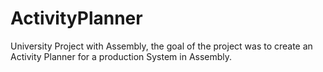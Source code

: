 # ActivityPlanner
University Project with Assembly, the goal of the project was to create an Activity Planner for a production System in Assembly. 

